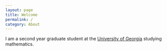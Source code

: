 ```yaml
---
layout: page
title: Welcome
permalink: /
category: About
---
```


I am a second year graduate student at the [University of Georgia](http://www.math.uga.edu/) studying mathematics.
